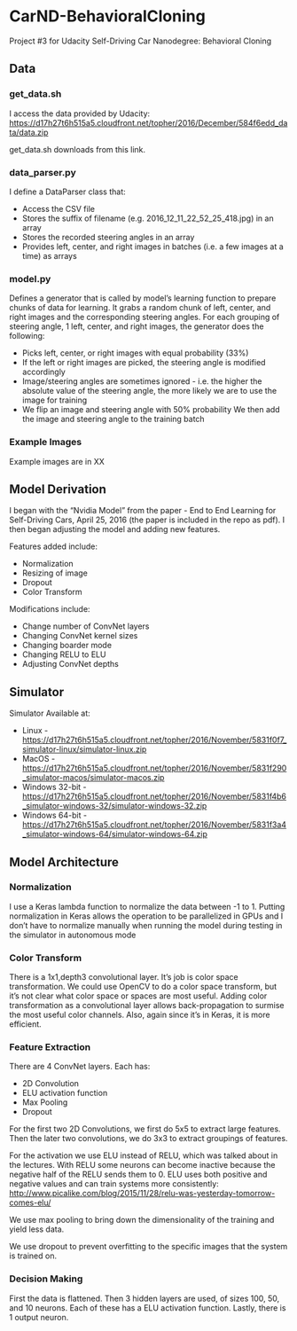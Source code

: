 # CarND-BehavioralCloning
Project #3 for Udacity Self-Driving Car Nanodegree: Behavioral Cloning

## Data

### get_data.sh
I access the data provided by Udacity: https://d17h27t6h515a5.cloudfront.net/topher/2016/December/584f6edd_data/data.zip

get_data.sh downloads from this link.

### data_parser.py
I define a DataParser class that:
* Access the CSV file
* Stores the suffix of filename (e.g. 2016_12_11_22_52_25_418.jpg) in an array
* Stores the recorded steering angles in an array
* Provides left, center, and right images in batches (i.e. a few images at a time) as arrays

### model.py
Defines a generator that is called by model’s learning function to prepare chunks of data for learning. It grabs a random chunk of left, center, and right images and the corresponding steering angles. For each grouping of steering angle, 1 left, center, and right images, the generator does the following:
* Picks left, center, or right images with equal probability (33%)
* If the left or right images are picked, the steering angle is modified accordingly
* Image/steering angles are sometimes ignored - i.e. the higher the absolute value of the steering angle, the more likely we are to use the image for training
* We flip an image and steering angle with 50% probability
We then add the image and steering angle to the training batch

### Example Images
Example images are in XX


## Model Derivation
I began with the “Nvidia Model” from the paper - End to End Learning for Self-Driving Cars, April 25, 2016 (the paper is included in the repo as pdf). I then began adjusting the model and adding new features.

Features added include:
* Normalization
* Resizing of image
* Dropout
* Color Transform

Modifications include:
* Change number of ConvNet layers
* Changing ConvNet kernel sizes
* Changing boarder mode
* Changing RELU to ELU
* Adjusting ConvNet depths


## Simulator
Simulator Available at:
* Linux - https://d17h27t6h515a5.cloudfront.net/topher/2016/November/5831f0f7_simulator-linux/simulator-linux.zip
* MacOS - https://d17h27t6h515a5.cloudfront.net/topher/2016/November/5831f290_simulator-macos/simulator-macos.zip
* Windows 32-bit - https://d17h27t6h515a5.cloudfront.net/topher/2016/November/5831f4b6_simulator-windows-32/simulator-windows-32.zip
* Windows 64-bit - https://d17h27t6h515a5.cloudfront.net/topher/2016/November/5831f3a4_simulator-windows-64/simulator-windows-64.zip


## Model Architecture

### Normalization
I use a Keras lambda function to normalize the data between -1 to 1. Putting normalization in Keras allows the operation to be parallelized in GPUs and I don’t have to normalize manually when running the model during testing in the simulator in autonomous mode

### Color Transform
There is a 1x1,depth3 convolutional layer. It’s job is color space transformation. We could use OpenCV to do a color space transform, but it’s not clear what color space or spaces are most useful. Adding color transformation as a convolutional layer allows back-propagation to surmise the most useful color channels. Also, again since it’s in Keras, it is more efficient.

### Feature Extraction
There are 4 ConvNet layers. Each has:
* 2D Convolution
* ELU activation function
* Max Pooling
* Dropout

For the first two 2D Convolutions, we first do 5x5 to extract large features. Then the later two convolutions, we do 3x3 to extract groupings of features.

For the activation we use ELU instead of RELU, which was talked about in the lectures. With RELU some neurons can become inactive because the negative half of the RELU sends them to 0. ELU uses both positive and negative values and can train systems more consistently:
http://www.picalike.com/blog/2015/11/28/relu-was-yesterday-tomorrow-comes-elu/

We use max pooling to bring down the dimensionality of the training and yield less data.

We use dropout to prevent overfitting to the specific images that the system is trained on. 


### Decision Making
First the data is flattened. Then 3 hidden layers are used, of sizes 100, 50, and 10 neurons. Each of these has a ELU activation function. Lastly, there is 1 output neuron.
